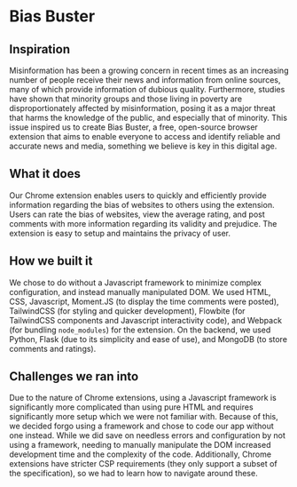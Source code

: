 # Bias Buster

## Inspiration

Misinformation has been a growing concern in recent times as an increasing number of people receive their news and information from online sources, many of which provide information of dubious quality. Furthermore, studies have shown that minority groups and those living in poverty are disproportionately affected by misinformation, posing it as a major threat that harms the knowledge of the public, and especially that of minority. This issue inspired us to create Bias Buster, a free, open-source browser extension that aims to enable everyone to access and identify reliable and accurate news and media, something we believe is key in this digital age.

## What it does

Our Chrome extension enables users to quickly and efficiently provide information regarding the bias of websites to others using the extension. Users can rate the bias of websites, view the average rating, and post comments with more information regarding its validity and prejudice. The extension is easy to setup and maintains the privacy of user.

## How we built it

We chose to do without a Javascript framework to minimize complex configuration, and instead manually manipulated DOM.
We used HTML, CSS, Javascript, Moment.JS (to display the time comments were posted), TailwindCSS (for styling and quicker development), Flowbite (for TailwindCSS components and Javascript interactivity code), and Webpack (for bundling `node_modules`) for the extension. On the backend, we used Python, Flask (due to its simplicity and ease of use), and MongoDB (to store comments and ratings).

## Challenges we ran into

Due to the nature of Chrome extensions, using a Javascript framework is significantly more complicated than using pure HTML and requires significantly more setup which we were not familiar with. Because of this, we decided forgo using a framework and chose to code our app without one instead. While we did save on needless errors and configuration by not using a framework, needing to manually manipulate the DOM increased development time and the complexity of the code.
Additionally, Chrome extensions have stricter CSP requirements (they only support a subset of the specification), so we had to learn how to navigate around these.
